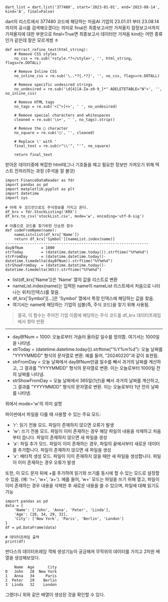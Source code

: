 ```
dart_list = dart.list('377480', start='2023-01-01', end='2023-08-14', kind='A', final=False)
```
dart의 리스트에서 377480 코드에 해당하는 마음AI 기업의 23.01.01 부터 23.08.14 까지의 공시를 검색해오겠다는 의미로 final은 최종보고서만 가져올지 잠정보고서까지 가져올지에 대한 부분으로 final=True면 최종보고서 데이터만 가져옴 kind는 어떤 종류인거 같은데 잘은 모르게썽 ㅎ

```
def extract_refine_text(html_string):
    # Remove CSS styles
    no_css = re.sub('<style.*?</style>', '', html_string, flags=re.DOTALL)

    # Remove Inline CSS
    no_inline_css = re.sub('\..*?{.*?}', '', no_css, flags=re.DOTALL)

    # Remove specific undesired strings
    no_undesired = re.sub('\d{4}[A-Za-z0-9_]*" ADELETETABLE="N">', '', no_inline_css)

    # Remove HTML tags
    no_tags = re.sub('<[^>]+>', ' ', no_undesired)

    # Remove special characters and whitespaces
    cleaned = re.sub('\s+', ' ', no_tags).strip()

    # Remove the □ character
    no_square = re.sub('□', '', cleaned)

    # Replace \' with '
    final_text = re.sub(r"\\'", "'", no_square)

    return final_text
```
받아온 데이터중에 복잡한 html태그나 기호들을 떼고 필요한 정보만 가져오기 위해 
텍스트 전처리하는 과정 (주석을 잘 볼것)
```
import FinanceDataReader as fdr
import pandas as pd
import matplotlib.pyplot as plt
import datetime
import sys

# 아래 두 코드만으로도 주식정보를 가지고 온다.
df_krx = fdr.StockListing('KRX')
df_krx.to_csv('stockList.csv', mode='w', encoding='utf-8-sig')

# 이름으로 코드를 찾기위한 단순한 함수
def codeFromName(name):
    nameList=list(df_krx['Name'])
    return df_krx['Symbol'][nameList.index(name)]
----------------------------------------------------------------
dayBfNum        = 1000
strToday        = (datetime.datetime.today()).strftime("%Y%m%d")
strFromDay      = (datetime.datetime.today()-datetime.timedelta(dayBfNum)).strftime("%Y%m%d")
strShowFromDay  = (datetime.datetime.today()-datetime.timedelta(365)).strftime("%Y%m%d")
```
- list(df_krx['Name'])은 'Name' 열의 값을 리스트로 변환
- nameList.index(name)는 입력된 name이 nameList 리스트에서 처음으로 나타나는 위치(인덱스)를 찾음.
- df_krx['Symbol'][...]은 'Symbol' 열에서 특정 인덱스에 해당하는 값을 찾음. 
- 여기서는 name에 해당하는 기업의 심볼(즉, 주식 코드)을 찾기 위해 사용됨.

> 결국, 이 함수는 주어진 기업 이름에 해당하는 주식 코드를 df_krx 데이터프레임에서 찾아 반환
---------------------------------------------------------------------------
- dayBfNum = 1000: 오늘로부터 거슬러 올라갈 일수를 정의함. 여기서는 1000일을 나타냄.
- strToday = (datetime.datetime.today()).strftime("%Y%m%d"): 오늘 날짜를 "YYYYMMDD" 형식의 문자열로 변환. 예를 들어, "20240220"과 같이 표현됨.
- strFromDay = 오늘 날짜에서 dayBfNum만큼 일수를 빼서 과거의 날짜를 계산하고, 그 결과를 "YYYYMMDD" 형식의 문자열로 변환. 이는 오늘로부터 1000일 전의 날짜를 나타냄.
- strShowFromDay = 오늘 날짜에서 365일(1년)을 빼서 과거의 날짜를 계산하고, 그 결과를 "YYYYMMDD" 형식의 문자열로 변환. 이는 오늘로부터 1년 전의 날짜를 나타냄.



위에서 mode='w'의 의미 설명 

파이썬에서 파일을 다룰 때 사용할 수 있는 주요 모드:
- 'r': 읽기 전용 모드. 파일이 존재하지 않으면 오류가 발생
- 'w': 쓰기 전용 모드. 파일이 이미 존재하는 경우 해당 파일의 내용을 삭제하고 처음부터 씁니다. 파일이 존재하지 않으면 새 파일을 생성
- 'a': 파일 추가 모드. 파일이 이미 존재하는 경우, 파일의 끝에서부터 새로운 데이터를 추가합니다. 파일이 존재하지 않으면 새 파일을 생성
- 'x': 배타적 생성 모드. 파일이 이미 존재하지 않을 때만 새 파일을 생성합니다. 파일이 이미 존재하는 경우 오류가 발생

또한, 이 모드 문자 뒤에 +를 추가하여 읽기와 쓰기를 동시에 할 수 있는 모드로 설정할 수 있음. (예: 'r+', 'w+', 'a+'). 예를 들어, 'w+' 모드는 파일을 쓰기 위해 열고, 파일이 이미 존재하는 경우 내용을 삭제한 후 새로운 내용을 쓸 수 있으며, 파일에 대해 읽기도 가능

```
import pandas as pd
data = {
    'Name': ['John', 'Anna', 'Peter', 'Linda'],
    'Age': [28, 34, 29, 32],
    'City': ['New York', 'Paris', 'Berlin', 'London']
}
df = pd.DataFrame(data)

# 데이터프레임 출력
print(df)
```
판다스의 데이터프레임 객체 생성기능이 궁금해져 무작위의 데이터를 가지고 2차원 배열을 생성해보았다. 
```
    Name  Age      City
0   John   28  New York
1   Anna   34     Paris
2  Peter   29    Berlin
3  Linda   32    London
```

그랬더니 위와 같은 배열이 생성된 것을 확인할 수 있다. 